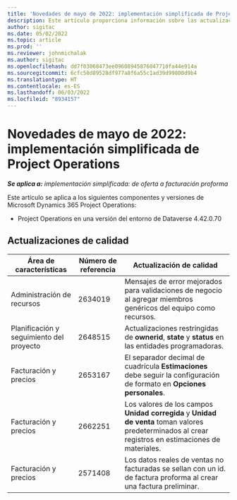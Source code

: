 ```yaml
---
title: 'Novedades de mayo de 2022: implementación simplificada de Project Operations'
description: Este artículo proporciona información sobre las actualizaciones de calidad disponibles en la versión de mayo de 2022 de la implementación simplificada de Microsoft Dynamics 365 Project Operations.
author: sigitac
ms.date: 05/02/2022
ms.topic: article
ms.prod: ''
ms.reviewer: johnmichalak
ms.author: sigitac
ms.openlocfilehash: dd7f03068473ee09608945876047710fa44e914a
ms.sourcegitcommit: 6cfc50d89528df977a8f6a55c1ad39d99800d9b4
ms.translationtype: HT
ms.contentlocale: es-ES
ms.lasthandoff: 06/03/2022
ms.locfileid: "8934157"
---
```

# <a name="whats-new-may-2022---project-operations-lite-deployment"></a>Novedades de mayo de 2022: implementación simplificada de Project Operations

_**Se aplica a:** implementación simplificada: de oferta a facturación proforma_

Este artículo se aplica a los siguientes componentes y versiones de Microsoft Dynamics 365 Project Operations:

- Project Operations en una versión del entorno de Dataverse 4.42.0.70

## <a name="quality-updates"></a>Actualizaciones de calidad

| Área de características | Número de referencia | Actualización de calidad |
| --- | --- | --- |
| Administración de recursos | 2634019 | Mensajes de error mejorados para validaciones de negocio al agregar miembros genéricos del equipo como recursos. |
| Planificación y seguimiento del proyecto | 2648515 | Actualizaciones restringidas de **ownerid**, **state** y **status** en las entidades programadoras. |
| Facturación y precios | 2653167 | El separador decimal de cuadrícula **Estimaciones** debe seguir la configuración de formato en **Opciones personales**. |
| Facturación y precios| 2662251 | Los valores de los campos **Unidad corregida** y **Unidad de venta** toman valores predeterminados al crear registros en estimaciones de materiales. |
| Facturación y precios| 2571408 | Los datos reales de ventas no facturadas se sellan con un id. de factura proforma al crear una factura preliminar. |
